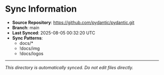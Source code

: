 # Sync Information

- **Source Repository**: https://github.com/pydantic/pydantic.git
- **Branch**: main
- **Last Synced**: 2025-08-05 00:32:20 UTC
- **Sync Patterns**:
  - docs/*
  - !docs/img
  - !docs/logos

---
*This directory is automatically synced. Do not edit files directly.*
